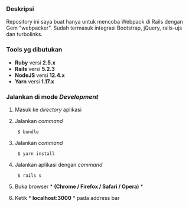 ### Deskripsi
Repository ini saya buat hanya untuk mencoba Webpack di Rails dengan Gem "webpacker". Sudah termasuk integrasi Bootstrap, jQuery, rails-ujs dan turbolinks.

### Tools yg dibutukan
* **Ruby** versi **2.5.x**
* **Rails** versi **5.2.3**
* **NodeJS** versi **12.4.x**
* **Yarn** versi **1.17.x**

### Jalankan di mode *Development*
1. Masuk ke *directory* aplikasi
2. Jalankan *command*

        $ bundle

3. Jalankan *command*

        $ yarn install

4. Jalankan aplikasi dengan *command*

        $ rails s

5. Buka browser * **(Chrome / Firefox / Safari / Opera)** *

6. Ketik * **localhost:3000** * pada address bar
